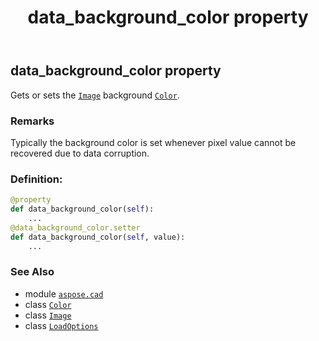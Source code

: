 ﻿---
title: data_background_color property
second_title: Aspose.CAD for Python via .NET API References
description: 
type: docs
weight: 50
url: /aspose.cad/loadoptions/data_background_color/
is_root: false
---

## data_background_color property


Gets or sets the [`Image`](/cad/python-net/aspose.cad/image) background [`Color`](/cad/python-net/aspose.cad/color).

### Remarks 


Typically the background color is set whenever pixel value cannot be recovered due to data corruption.
### Definition:
```python
@property
def data_background_color(self):
    ...
@data_background_color.setter
def data_background_color(self, value):
    ...
```

### See Also
* module [`aspose.cad`](../../)
* class [`Color`](/cad/python-net/aspose.cad/color)
* class [`Image`](/cad/python-net/aspose.cad/image)
* class [`LoadOptions`](/cad/python-net/aspose.cad/loadoptions)
